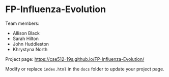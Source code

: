 
# FP-Influenza-Evolution
Team members:  
* Allison Black  
* Sarah Hilton  
* John Huddleston  
* Khrystyna North

Project page: https://cse512-19s.github.io/FP-Influenza-Evolution/  

Modify or replace `index.html` in the `docs` folder to update your project page.
